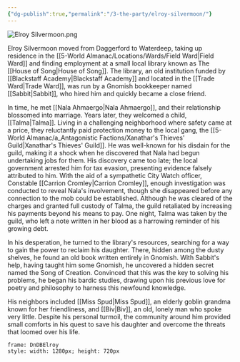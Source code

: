 ```yaml
---
{"dg-publish":true,"permalink":"/3-the-party/elroy-silvermoon/"}
---
```



![Elroy Silvermoon.png](/img/user/z_Assets/PCs/Elroy%20Silvermoon.png)

Elroy Silvermoon moved from Daggerford to Waterdeep, taking up residence in the [[5-World Almanac/Locations/Wards/Field Ward\|Field Ward]] and finding employment at a small local library known as The [[House of Song\|House of Song]]. The library, an old institution funded by [[Blackstaff Academy\|Blackstaff Academy]] and located in the [[Trade Ward\|Trade Ward]], was run by a Gnomish bookkeeper named [[Sabbit\|Sabbit]], who hired him and quickly became a close friend.

In time, he met [[Nala Ahmaergo\|Nala Ahmaergo]], and their relationship blossomed into marriage. Years later, they welcomed a child, [[Talma\|Talma]]. Living in a challenging neighborhood where safety came at a price, they reluctantly paid protection money to the local gang, the [[5-World Almanac/a_Antagonistic Factions/Xanathar's Thieves' Guild\|Xanathar's Thieves' Guild]]. He was well-known for his disdain for the guild, making it a shock when he discovered that Nala had begun undertaking jobs for them. His discovery came too late; the local government arrested him for tax evasion, presenting evidence falsely attributed to him. With the aid of a sympathetic City Watch officer, Constable [[Carrion Cromley\|Carrion Cromley]], enough investigation was conducted to reveal Nala's involvement, though she disappeared before any connection to the mob could be established. Although he was cleared of the charges and granted full custody of Talma, the guild retaliated by increasing his payments beyond his means to pay. One night, Talma was taken by the guild, who left a note written in her blood as a harrowing reminder of his growing debt.

In his desperation, he turned to the library's resources, searching for a way to gain the power to reclaim his daughter. There, hidden among the dusty shelves, he found an old book written entirely in Gnomish. With Sabbit's help, having taught him some Gnomish, he uncovered a hidden secret named the Song of Creation. Convinced that this was the key to solving his problems, he began his bardic studies, drawing upon his previous love for poetry and philosophy to harness this newfound knowledge.

His neighbors included [[Miss Spud\|Miss Spud]], an elderly goblin grandma known for her friendliness, and [[Biv\|Biv]], an old, lonely man who spoke very little. Despite his personal turmoil, the community around him provided small comforts in his quest to save his daughter and overcome the threats that loomed over his life.

```custom-frames
frame: DnDBElroy
style: width: 1280px; height: 720px
```